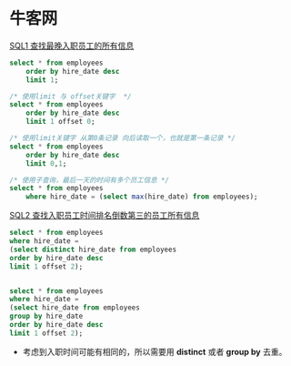 # 牛客网
[SQL1 查找最晚入职员工的所有信息](https://www.nowcoder.com/practice/218ae58dfdcd4af195fff264e062138f?tpId=82&tqId=29753&rp=1&ru=/exam/oj&qru=/exam/oj&sourceUrl=%2Fexam%2Foj%3Ftab%3DSQL%25E7%25AF%2587%26topicId%3D82%26page%3D1&difficulty=undefined&judgeStatus=undefined&tags=&title=)

```sql
select * from employees 
    order by hire_date desc 
    limit 1;

/* 使用limit 与 offset关键字  */
select * from employees 
    order by hire_date desc 
    limit 1 offset 0;

/* 使用limit关键字 从第0条记录 向后读取一个，也就是第一条记录 */
select * from employees 
    order by hire_date desc 
    limit 0,1;

/* 使用子查询，最后一天的时间有多个员工信息 */
select * from employees
    where hire_date = (select max(hire_date) from employees);

```

[SQL2 查找入职员工时间排名倒数第三的员工所有信息](https://www.nowcoder.com/practice/ec1ca44c62c14ceb990c3c40def1ec6c?tpId=82&tqId=29754&rp=1&ru=/exam/oj&qru=/exam/oj&sourceUrl=%2Fexam%2Foj%3Ftab%3DSQL%25E7%25AF%2587%26topicId%3D82%26page%3D1&difficulty=undefined&judgeStatus=undefined&tags=&title=)
```sql
select * from employees
where hire_date = 
(select distinct hire_date from employees 
order by hire_date desc
limit 1 offset 2);


select * from employees
where hire_date = 
(select hire_date from employees
group by hire_date 
order by hire_date desc 
limit 1 offset 2);
```
- 考虑到入职时间可能有相同的，所以需要用 **distinct** 或者 **group by** 去重。

